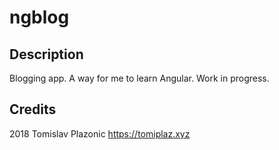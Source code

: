 # ngblog

## Description

Blogging app. A way for me to learn Angular. Work in progress.

## Credits

2018
Tomislav Plazonic
https://tomiplaz.xyz
